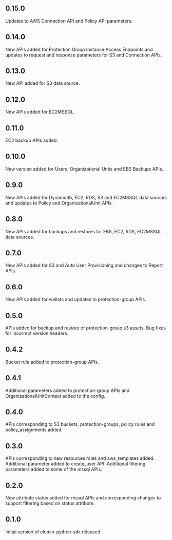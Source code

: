 ## 0.15.0
Updates to AWS Connection API and Policy API parameters.

## 0.14.0
New APIs added for Protection Group Instance Access Endpoints and updates to request and response parameters for S3 and Connection APIs.

## 0.13.0
New API added for S3 data source.

## 0.12.0
New APIs added for EC2MSSQL.

## 0.11.0
EC2 backup APIs added.

## 0.10.0
New version added for Users, Organizational Units and EBS Backups APIs.

## 0.9.0
New APIs added for Dynamodb, EC2, RDS, S3 and EC2MSSQL data sources and updates to Policy and OrganizationalUnit APIs.

## 0.8.0
New APIs added for backups and restores for EBS, EC2, RDS, EC2MSSQL data sources.

## 0.7.0
New APIs added for S3 and Auto User Provisioning and changes to Report APIs.

## 0.6.0
New APIs added for wallets and updates to protection-group APIs.

## 0.5.0
APIs added for backup and restore of protection-group s3 assets.
Bug fixes for incorrect version headers.

## 0.4.2
Bucket rule added to protection-group APIs.

## 0.4.1
Additional parameters added to protection-group APIs and OrganizationalUnitContext added to the config.

## 0.4.0
APIs corresponding to S3 buckets, protection-groups, policy rules and policy_assignments added.

## 0.3.0
APIs corresponding to new resources roles and aws_templates added.
Additional parameter added to create_user API.
Additional filtering parameters added to some of the mssql APIs.

## 0.2.0
New attribute status added for mssql APIs and corresponding changes to support filtering based on status attribute.

## 0.1.0
Initial version of clumio-python-sdk released.
